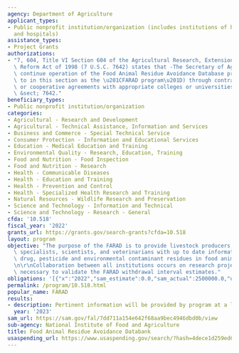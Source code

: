 ```yaml
---
agency: Department of Agriculture
applicant_types:
- Public nonprofit institution/organization (includes institutions of higher education
  and hospitals)
assistance_types:
- Project Grants
authorizations:
- "7, 604, Title VI Section 604 of the Agricultural Research, Extension, and Education\
  \ Reform Act of 1998 (7 U.S.C. 7642) states that -The Secretary of Agriculture shall\
  \ continue operation of the Food Animal Residue Avoidance Database program (referred\
  \ to in this section as the \u201CFARAD program\u201D) through contracts, grants,\
  \ or cooperative agreements with appropriate colleges or universities.. 7 U.S.C.\
  \ &sect; 7642."
beneficiary_types:
- Public nonprofit institution/organization
categories:
- Agricultural - Research and Development
- Agricultural - Technical Assistance, Information and Services
- Business and Commerce - Special Technical Service
- Consumer Protection - Information and Educational Services
- Education - Medical Education and Training
- Environmental Quality - Research, Education, Training
- Food and Nutrition - Food Inspection
- Food and Nutrition - Research
- Health - Communicable Diseases
- Health - Education and Training
- Health - Prevention and Control
- Health - Specialized Health Research and Training
- Natural Resources - Wildlife Research and Preservation
- Science and Technology - Information and Technical
- Science and Technology - Research - General
cfda: '10.518'
fiscal_year: '2022'
grants_url: https://grants.gov/search-grants?cfda=10.518
layout: program
objective: "The purpose of the FARAD is to provide livestock producers, extension\
  \ specialists, scientists, and veterinarians with up to date information to prevent\
  \ drug, pesticide and environmental contaminant residues in food animal products.\r\
  \n\r\nCollaboration between all institutions occurs on research projects that are\
  \ necessary to validate the FARAD withdrawal interval estimates."
obligations: '[{"x":"2022","sam_estimate":0.0,"sam_actual":2500000.0,"usa_spending_actual":0.0},{"x":"2023","sam_estimate":2399999.0,"sam_actual":0.0,"usa_spending_actual":0.0},{"x":"2024","sam_estimate":0.0,"sam_actual":0.0,"usa_spending_actual":0.0}]'
permalink: /program/10.518.html
popular_name: FARAD
results:
- description: Pertinent information will be provided by program at a later date.
  year: '2023'
sam_url: https://sam.gov/fal/7dd711a154e642f68aa9bec4946dbd0b/view
sub-agency: National Institute of Food and Agriculture
title: Food Animal Residue Avoidance Databank
usaspending_url: https://www.usaspending.gov/search/?hash=4dece1d259ed64800b8693c1178d84f8
---
```

